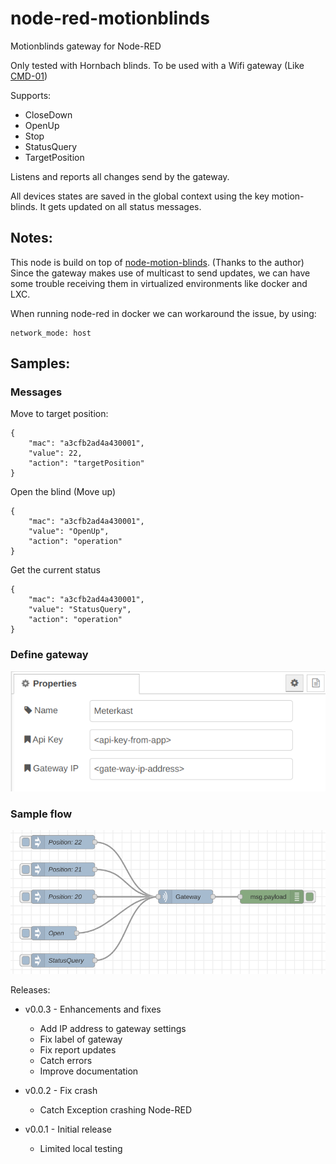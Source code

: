 # node-red-motionblinds
Motionblinds gateway for Node-RED

Only tested with Hornbach blinds.
To be used with a Wifi gateway (Like <a href="https://support.motionblinds.com/en/motionblinds-wi-fi-bridge-cmd-01/">CMD-01</a>)


Supports:

  - CloseDown
  - OpenUp
  - Stop
  - StatusQuery
  - TargetPosition

Listens and reports all changes send by the gateway.

All devices states are saved in the global context using the key motion-blinds. It gets updated on all status messages.

## Notes:
  This node is build on top of <a href="https://github.com/jhurliman/node-motionblinds">node-motion-blinds</a>. (Thanks to the author) Since the gateway makes use of multicast to send updates, we can have some trouble receiving them in virtualized environments like docker and LXC.

  When running node-red in docker we can workaround the issue, by using:
  
    network_mode: host


## Samples:
### Messages
Move to target position:

    {
        "mac": "a3cfb2ad4a430001",
        "value": 22,
        "action": "targetPosition"
    }

Open the blind (Move up)

    {
        "mac": "a3cfb2ad4a430001",
        "value": "OpenUp",
        "action": "operation"
    }

Get the current status

    {
        "mac": "a3cfb2ad4a430001",
        "value": "StatusQuery",
        "action": "operation"
    }

### Define gateway
![Gateway](docs/gateway.png)
### Sample flow
![Sample Flow](docs/flow.png)

Releases:
- v0.0.3 - Enhancements and fixes
    - Add IP address to gateway settings
    - Fix label of gateway
    - Fix report updates
    - Catch errors
    - Improve documentation

- v0.0.2 - Fix crash
    - Catch Exception crashing Node-RED

- v0.0.1 - Initial release
    - Limited local testing